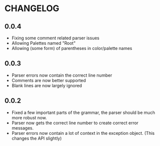 # CHANGELOG

## 0.0.4

- Fixing some comment related parser issues
- Allowing Palettes named "Root"
- Allowing (some form) of parentheses in color/palette names

## 0.0.3

- Parser errors now contain the correct line number
- Comments are now better supported
- Blank lines are now largely ignored

## 0.0.2

- Fixed a few important parts of the grammar, the parser should be much more robust now.
- Parser now gets the correct line number to create correct error messages.
- Parser errors now contain a lot of context in the exception object. (This changes the API slightly)
